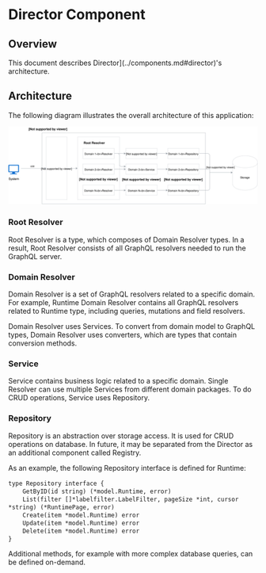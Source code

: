 # Director Component

## Overview

This document describes Director](../components.md#director)'s architecture.

## Architecture

The following diagram illustrates the overall architecture of this application:

![](./assets/director-architecture.svg)

### Root Resolver

Root Resolver is a type, which composes of Domain Resolver types. In a result, Root Resolver consists of all GraphQL resolvers needed to run the GraphQL server.  

### Domain Resolver

Domain Resolver is a set of GraphQL resolvers related to a specific domain. For example, Runtime Domain Resolver contains all GraphQL resolvers related to Runtime type, including queries, mutations and field resolvers.

Domain Resolver uses Services. To convert from domain model to GraphQL types, Domain Resolver uses converters, which are types that contain conversion methods.

### Service

Service contains business logic related to a specific domain. Single Resolver can use multiple Services from different domain packages. To do CRUD operations, Service uses Repository.

### Repository

Repository is an abstraction over storage access. It is used for CRUD operations on database. In future, it may be separated from the Director as an additional component called Registry.

As an example, the following Repository interface is defined for Runtime:

```golang
type Repository interface {
	GetByID(id string) (*model.Runtime, error)
	List(filter []*labelfilter.LabelFilter, pageSize *int, cursor *string) (*RuntimePage, error)
	Create(item *model.Runtime) error
	Update(item *model.Runtime) error
	Delete(item *model.Runtime) error
}
```

Additional methods, for example with more complex database queries, can be defined on-demand.
